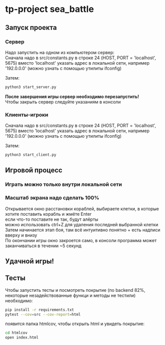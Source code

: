 # tp-project sea_battle
## Запуск проекта

### Сервер
Надо запустить на одном из компьютером сервер: \
Сначала надо в src/constants.py в строке 24 (HOST, PORT = 'localhost', 5675) вместо 'localhost' указать адрес в локальной сети, например '192.0.0.0' (можно узнать с помощью утилиты ifconfig)

Затем:
```bash
python3 start_server.py
```
**После завершения игры сервер необходимо перезапустить!**\
Чтобы закрыть сервер следуйте указаниям в консоли


### Клиенты-игроки
Сначала надо в src/constants.py в строке 24 (HOST, PORT = 'localhost', 5675) вместо 'localhost' указать адрес в локальной сети, например '192.0.0.0' (можно узнать с помощью утилиты ifconfig)

Затем:
```bash
python3 start_client.py
```
## Игровой процесс
### Играть можно только внутри локальной сети
### Масштаб экрана надо сделать 100%

Открывается окно расстановки кораблей, выбираете клетки, в которые хотите поставить корабль и жмёте Enter \
если что-то поставите не так, будут алёрты \
можно использовать ctrl+Z для удаления последней выбранной клетки \
Затем начинается этап боя, там всё интуитивно понятно + есть надписи вверху и внизу \
По окончании игры окно закроется само, в консоли программа может заканчиваться в течении ~5 секунд 

## Удачной игры!
## Тесты
Чтобы запустить тесты и посмотреть покрытие (по backend 82%, некоторые незадействованные функци и методы не тестили) необходимо:
```bash
pip install -r requirements.txt
pytest --cov=src --cov-report=html
```
появится папка htmlcov, чтобы открыть html и увидеть покрытие:
```bash
cd htmlcov
open index.html
```
